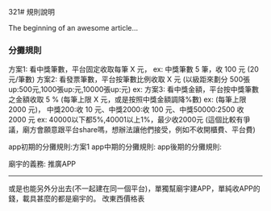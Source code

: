 321# 規則說明

The beginning of an awesome article...
### 分攤規則
方案1:
  看中獎筆數，平台固定收取每筆 X 元，
  ex: 中獎筆數 5 筆，收 100 元 (20 元/筆數)
方案2:
  看發票筆數，平台按筆數比例收取 X 元 
  (以級距來劃分 500張up:500元,1000張up:元,10000張up:元)
  ex: 
方案3:
  看中獎金額，平台按中獎筆數之金額收取 5 % (每筆上限 X 元，或是按照中獎金額調降%數)
  ex: (每筆上限 2000 元)，
  中獎200:收 10 元、中獎2000:收 100 元、中獎50000:2500 收 2000 元
  ex: 40000以下都5%,40001以上1%，最少收2000元
  (這個比較有爭議，廟方會願意跟平台share嗎，想辦法讓他們接受，例如不收開櫃費、平台費)




app初期的分攤規則:方案1
app中期的分攤規則:
app後期的分攤規則:

廟宇的義務:
推廣APP


---

或是也能另外分出去(不一起建在同一個平台)，單獨幫廟宇建APP，單純收APP的錢，載具甚麼的都是廟宇的。
改東西價格表